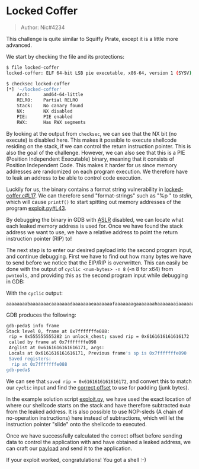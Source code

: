 # Locked Coffer
>Author: Nic#4234

This challenge is quite similar to Squiffy Pirate, except it is a little more advanced.

We start by checking the file and its protections:
```sh
$ file locked-coffer
locked-coffer: ELF 64-bit LSB pie executable, x86-64, version 1 (SYSV), dynamically linked, interpreter /lib64/ld-linux-x86-64.so.2, BuildID[sha1]=2ba2b3c6b9f4af0d5a5ec68e59b2880d7f12c19b, for GNU/Linux 3.2.0, not stripped

$ checksec locked-coffer
[*] '~/locked-coffer'
    Arch:     amd64-64-little
    RELRO:    Partial RELRO
    Stack:    No canary found
    NX:       NX disabled
    PIE:      PIE enabled
    RWX:      Has RWX segments
```

By looking at the output from `checksec`, we can see that the NX bit (no execute) is disabled here. This makes it possible to execute shellcode residing on the stack, if we can control the return instruction pointer. This is also the goal of the challenge. However, we can also see that this is a PIE (Position Independent Executable) binary, meaning that it consists of Position Independent Code. This makes it harder for us since memory addresses are randomized on each program execution. We therefore have to leak an address to be able to control code execution.

Luckily for us, the binary contains a format string vulnerability in [locked-coffer.c#L17](../locked-coffer.c#L17). We can therefore send "format-strings" such as "%p " to *stdin*, which will cause `printf()` to start spitting out memory addresses of the program [exploit.py#L43](exploit.py#L43).

By debugging the binary in GDB with [ASLR](https://en.wikipedia.org/wiki/Address_space_layout_randomization) disabled, we can locate what each leaked memory address is used for. Once we have found the stack address we want to use, we have a relative address to point the return instruction pointer (RIP) to! 

The next step is to enter our desired payload into the second program input, and continue debugging. First we have to find out how many bytes we have to send before we notice that the EIP/RIP is overwritten. This can easily be done with the output of `cyclic <num-bytes> -n 8` (-n 8 for x64) from `pwntools`, and providing this as the second program input while debugging in GDB:

With the `cyclic` output:
```
aaaaaaaabaaaaaaacaaaaaaadaaaaaaaeaaaaaaafaaaaaaagaaaaaaahaaaaaaaiaaaaaaajaaaaaaakaaaaaaalaaaaaaamaaaaaaanaaaaaaaoaaaaaaapaaaaaaaqaaaaaaaraaaaaaasaaaaaaataaaaaaauaaaaaaavaaaaaaawaaaaaaaxaaaaaaa
```

GDB produces the following:
```sh
gdb-peda$ info frame
Stack level 0, frame at 0x7fffffffe088:
 rip = 0x555555555282 in unlock_chest; saved rip = 0x6161616161616172
 called by frame at 0x7fffffffe098
 Arglist at 0x6161616161616171, args:
 Locals at 0x6161616161616171, Previous frame's sp is 0x7fffffffe090
 Saved registers:
  rip at 0x7fffffffe088
gdb-peda$
````

We can see that `saved rip = 0x6161616161616172`, and convert this to match our `cyclic` input and find the [correct offset](https://gchq.github.io/CyberChef/#recipe=From_Hex('Auto')Reverse('Character')&input=MHg2MTYxNjE2MTYxNjE2MTcy) to use for padding (junk bytes). 

In the example solution script [exploit.py](exploit.py), we have used the exact location of where our shellcode starts on the stack and have therefore subtracted `0xA0` from the leaked address. It is also possible to use NOP-sleds (A chain of <N> no-operation instructions) here instead of subtractions, which will let the instruction pointer "slide" onto the shellcode to executed. 

Once we have successfully calculated the correct offset before sending data to control the application with and have obtained a leaked address, we can craft our [payload](exploit.py#L60) and send it to the application.

If your exploit worked, congratulations! You got a shell :-) 
